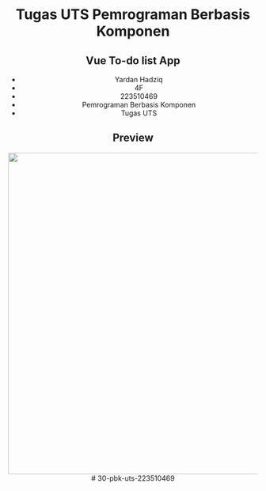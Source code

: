 <div align="center">

# Tugas UTS Pemrograman Berbasis Komponen
## Vue To-do list App  
* Yardan Hadziq
* 4F
* 223510469
* Pemrograman Berbasis Komponen
* Tugas UTS

## Preview
<img src="https://user-images.githubusercontent.com/69192505/177146227-33a80627-afe4-411b-82b1-e730e9a15f7e.png" width="650px">
#   3 0 - p b k - u t s - 2 2 3 5 1 0 4 6 9 
 
 

